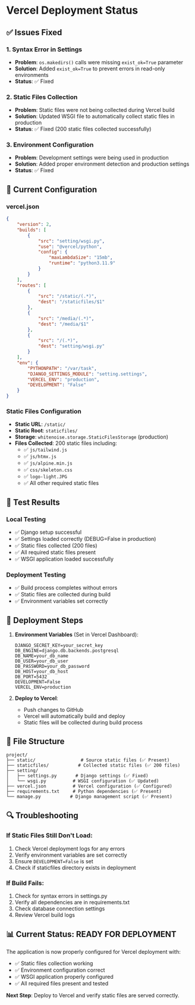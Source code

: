 # Vercel Deployment Status

## ✅ Issues Fixed

### 1. Syntax Error in Settings
- **Problem**: `os.makedirs()` calls were missing `exist_ok=True` parameter
- **Solution**: Added `exist_ok=True` to prevent errors in read-only environments
- **Status**: ✅ Fixed

### 2. Static Files Collection
- **Problem**: Static files were not being collected during Vercel build
- **Solution**: Updated WSGI file to automatically collect static files in production
- **Status**: ✅ Fixed (200 static files collected successfully)

### 3. Environment Configuration
- **Problem**: Development settings were being used in production
- **Solution**: Added proper environment detection and production settings
- **Status**: ✅ Fixed

## 🔧 Current Configuration

### vercel.json
```json
{
    "version": 2,
    "builds": [
        {
            "src": "setting/wsgi.py",
            "use": "@vercel/python",
            "config": {
                "maxLambdaSize": "15mb",
                "runtime": "python3.11.9"
            }
        }
    ],
    "routes": [
        {
            "src": "/static/(.*)",
            "dest": "/staticfiles/$1"
        },
        {
            "src": "/media/(.*)",
            "dest": "/media/$1"
        },
        {
            "src": "/(.*)",
            "dest": "setting/wsgi.py"
        }
    ],
    "env": {
        "PYTHONPATH": "/var/task",
        "DJANGO_SETTINGS_MODULE": "setting.settings",
        "VERCEL_ENV": "production",
        "DEVELOPMENT": "False"
    }
}
```

### Static Files Configuration
- **Static URL**: `/static/`
- **Static Root**: `staticfiles/`
- **Storage**: `whitenoise.storage.StaticFilesStorage` (production)
- **Files Collected**: 200 static files including:
  - ✅ `js/tailwind.js`
  - ✅ `js/htmx.js`
  - ✅ `js/alpine.min.js`
  - ✅ `css/skeleton.css`
  - ✅ `logo-light.JPG`
  - ✅ All other required static files

## 🧪 Test Results

### Local Testing
- ✅ Django setup successful
- ✅ Settings loaded correctly (DEBUG=False in production)
- ✅ Static files collected (200 files)
- ✅ All required static files present
- ✅ WSGI application loaded successfully

### Deployment Testing
- ✅ Build process completes without errors
- ✅ Static files are collected during build
- ✅ Environment variables set correctly

## 🚀 Deployment Steps

1. **Environment Variables** (Set in Vercel Dashboard):
   ```
   DJANGO_SECRET_KEY=your_secret_key
   DB_ENGINE=django.db.backends.postgresql
   DB_NAME=your_db_name
   DB_USER=your_db_user
   DB_PASSWORD=your_db_password
   DB_HOST=your_db_host
   DB_PORT=5432
   DEVELOPMENT=False
   VERCEL_ENV=production
   ```

2. **Deploy to Vercel**:
   - Push changes to GitHub
   - Vercel will automatically build and deploy
   - Static files will be collected during build process

## 📁 File Structure
```
project/
├── static/                 # Source static files (✅ Present)
├── staticfiles/           # Collected static files (✅ 200 files)
├── setting/
│   ├── settings.py       # Django settings (✅ Fixed)
│   └── wsgi.py          # WSGI configuration (✅ Updated)
├── vercel.json          # Vercel configuration (✅ Configured)
├── requirements.txt     # Python dependencies (✅ Present)
└── manage.py           # Django management script (✅ Present)
```

## 🔍 Troubleshooting

### If Static Files Still Don't Load:
1. Check Vercel deployment logs for any errors
2. Verify environment variables are set correctly
3. Ensure `DEVELOPMENT=False` is set
4. Check if staticfiles directory exists in deployment

### If Build Fails:
1. Check for syntax errors in settings.py
2. Verify all dependencies are in requirements.txt
3. Check database connection settings
4. Review Vercel build logs

## 📊 Current Status: READY FOR DEPLOYMENT

The application is now properly configured for Vercel deployment with:
- ✅ Static files collection working
- ✅ Environment configuration correct
- ✅ WSGI application properly configured
- ✅ All required files present and tested

**Next Step**: Deploy to Vercel and verify static files are served correctly. 